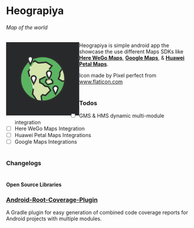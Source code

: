 # Heograpiya
###### Map of the world


<p><img width="200" alt="hello!" align="left" src="./assets/icon.png"><p>

Heograpiya is simple android app the showcase the use different Maps SDKs like **[Here WeGo Maps](https://wego.here.com/)**, **[Google Maps](https://maps.google.com/)**, & **[Huawei Petal Maps](https://consumer.huawei.com/en/mobileservices/petalmaps)**.
<br/>

Icon made by Pixel perfect from www.flaticon.com
#
#

### Todos
- [ ] GMS & HMS dynamic multi-module integration
- [ ] Here WeGo Maps Integration
- [ ] Huawei Petal Maps Integrations
- [ ] Google Maps Integrations

#

### Changelogs

#

#### Open Source Libraries
### [Android-Root-Coverage-Plugin](https://github.com/NeoTech-Software/android-root-coverage-plugin)
A Gradle plugin for easy generation of combined code coverage reports for Android projects with multiple modules.

